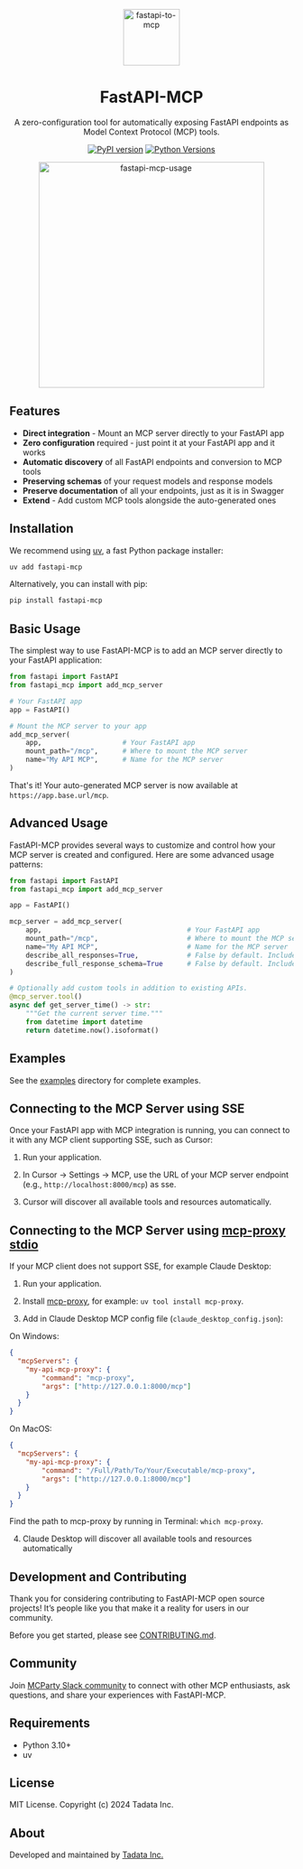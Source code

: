<p align="center"><a href="https://github.com/tadata-org/fastapi_mcp"><img src="https://github.com/user-attachments/assets/609d5b8b-37a1-42c4-87e2-f045b60026b1" alt="fastapi-to-mcp" height="100"/></a></p>
<h1 align="center">FastAPI-MCP</h1>
<p align="center">A zero-configuration tool for automatically exposing FastAPI endpoints as Model Context Protocol (MCP) tools.</p>
<div align="center">

[![PyPI version](https://badge.fury.io/py/fastapi-mcp.svg)](https://pypi.org/project/fastapi-mcp/)
[![Python Versions](https://img.shields.io/pypi/pyversions/fastapi-mcp.svg)](https://pypi.org/project/fastapi-mcp/)

</div>

<p align="center"><a href="https://github.com/tadata-org/fastapi_mcp"><img src="https://github.com/user-attachments/assets/1cba1bf2-2fa4-46c7-93ac-1e9bb1a95257" alt="fastapi-mcp-usage" height="400"/></a></p>


## Features

- **Direct integration** - Mount an MCP server directly to your FastAPI app
- **Zero configuration** required - just point it at your FastAPI app and it works
- **Automatic discovery** of all FastAPI endpoints and conversion to MCP tools
- **Preserving schemas** of your request models and response models
- **Preserve documentation** of all your endpoints, just as it is in Swagger
- **Extend** - Add custom MCP tools alongside the auto-generated ones

## Installation

We recommend using [uv](https://docs.astral.sh/uv/), a fast Python package installer:

```bash
uv add fastapi-mcp
```

Alternatively, you can install with pip:

```bash
pip install fastapi-mcp
```

## Basic Usage

The simplest way to use FastAPI-MCP is to add an MCP server directly to your FastAPI application:

```python
from fastapi import FastAPI
from fastapi_mcp import add_mcp_server

# Your FastAPI app
app = FastAPI()

# Mount the MCP server to your app
add_mcp_server(
    app,                    # Your FastAPI app
    mount_path="/mcp",      # Where to mount the MCP server
    name="My API MCP",      # Name for the MCP server
)
```

That's it! Your auto-generated MCP server is now available at `https://app.base.url/mcp`.

## Advanced Usage

FastAPI-MCP provides several ways to customize and control how your MCP server is created and configured. Here are some advanced usage patterns:

```python
from fastapi import FastAPI
from fastapi_mcp import add_mcp_server

app = FastAPI()

mcp_server = add_mcp_server(
    app,                                    # Your FastAPI app
    mount_path="/mcp",                      # Where to mount the MCP server
    name="My API MCP",                      # Name for the MCP server
    describe_all_responses=True,            # False by default. Include all possible response schemas in tool descriptions, instead of just the successful response.
    describe_full_response_schema=True      # False by default. Include full JSON schema in tool descriptions, instead of just an LLM-friendly response example.
)

# Optionally add custom tools in addition to existing APIs.
@mcp_server.tool()
async def get_server_time() -> str:
    """Get the current server time."""
    from datetime import datetime
    return datetime.now().isoformat()
```

## Examples

See the [examples](examples) directory for complete examples.

## Connecting to the MCP Server using SSE

Once your FastAPI app with MCP integration is running, you can connect to it with any MCP client supporting SSE, such as Cursor:

1. Run your application.

2. In Cursor -> Settings -> MCP, use the URL of your MCP server endpoint (e.g., `http://localhost:8000/mcp`) as sse.

3. Cursor will discover all available tools and resources automatically.

## Connecting to the MCP Server using [mcp-proxy stdio](https://github.com/sparfenyuk/mcp-proxy?tab=readme-ov-file#1-stdio-to-sse) 

If your MCP client does not support SSE, for example Claude Desktop: 

1. Run your application.

2. Install [mcp-proxy](https://github.com/sparfenyuk/mcp-proxy?tab=readme-ov-file#installing-via-pypi), for example: `uv tool install mcp-proxy`.

3. Add in Claude Desktop MCP config file (`claude_desktop_config.json`):

On Windows:
```json
{
  "mcpServers": {
    "my-api-mcp-proxy": {
        "command": "mcp-proxy",
        "args": ["http://127.0.0.1:8000/mcp"]
    }
  }
}
```
On MacOS: 
```json
{
  "mcpServers": {
    "my-api-mcp-proxy": {
        "command": "/Full/Path/To/Your/Executable/mcp-proxy",
        "args": ["http://127.0.0.1:8000/mcp"]
    }
  }
}
```
Find the path to mcp-proxy by running in Terminal: `which mcp-proxy`.

4. Claude Desktop will discover all available tools and resources automatically

## Development and Contributing

Thank you for considering contributing to FastAPI-MCP open source projects! It’s people like you that make it a reality for users in our community.

Before you get started, please see [CONTRIBUTING.md](CONTRIBUTING.md).

## Community

Join [MCParty Slack community](https://join.slack.com/t/themcparty/shared_invite/zt-30yxr1zdi-2FG~XjBA0xIgYSYuKe7~Xg) to connect with other MCP enthusiasts, ask questions, and share your experiences with FastAPI-MCP.

## Requirements

- Python 3.10+
- uv

## License

MIT License. Copyright (c) 2024 Tadata Inc.

## About

Developed and maintained by [Tadata Inc.](https://github.com/tadata-org)
